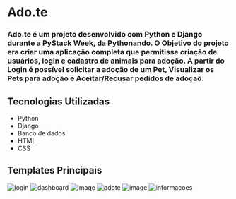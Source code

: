 # Ado.te

### Ado.te é um projeto desenvolvido com Python e Django durante a PyStack Week, da Pythonando. O Objetivo do projeto era criar uma aplicação completa que permitisse criação de usuários, login e cadastro de animais para adoção. A partir do Login é possível solicitar a adoção de um Pet, Visualizar os Pets para adoção e Aceitar/Recusar pedidos de adoçaõ.

## Tecnologias Utilizadas
* Python
* Django
* Banco de dados
* HTML
* CSS

## Templates Principais
![login](https://user-images.githubusercontent.com/82185476/215231779-39dadc53-d1c2-46fe-92e3-728224946e98.png)
![dashboard](https://user-images.githubusercontent.com/82185476/215231792-05fc45aa-b435-4d71-bc01-9d9df99a0fee.png)
![image](https://user-images.githubusercontent.com/82185476/215231885-a8bfa4b1-8a84-416c-b90f-f3f136b1efa8.png)
![adote](https://user-images.githubusercontent.com/82185476/215231786-eeba52d1-d7df-4fad-86fa-8e9d55baa6cf.png)
![image](https://user-images.githubusercontent.com/82185476/215231927-76e55fa4-b55c-47f5-825c-cee83f7c0f81.png)
![informacoes](https://user-images.githubusercontent.com/82185476/215231729-7dca1802-bc12-4d8f-b01e-5342196c8513.png)

